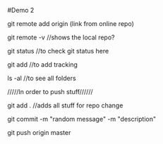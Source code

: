 #Demo 2

git remote add origin (link from online repo)

git remote -v //shows the local repo?

git status //to check git status here

git add //to add tracking

ls -al //to see all folders

/////In order to push stuff//////

git add . //adds all stuff for repo change

git commit -m "random message" -m "description"

git push origin master